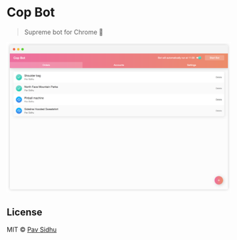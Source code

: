 # Cop Bot

> Supreme bot for Chrome 🛒

![Website preview](./preview.png)

## License

MIT © [Pav Sidhu](https://pavsidhu.com)

